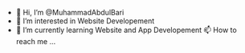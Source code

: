 - 👋 Hi, I’m @MuhammadAbdulBari
- 👀 I’m interested in Website Developement
- 🌱 I’m currently learning Website and App Developement
📫 How to reach me ...

<!---
MuhammadAbdulBari/MuhammadAbdulBari is a ✨ special ✨ repository because its `README.md` (this file) appears on your GitHub profile.
You can click the Preview link to take a look at your changes.
--->
